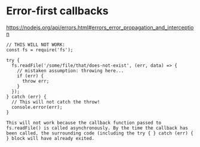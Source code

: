 # Error-first callbacks

https://nodejs.org/api/errors.html#errors_error_propagation_and_interception

```
// THIS WILL NOT WORK:
const fs = require('fs');

try {
  fs.readFile('/some/file/that/does-not-exist', (err, data) => {
    // mistaken assumption: throwing here...
    if (err) {
      throw err;
    }
  });
} catch (err) {
  // This will not catch the throw!
  console.error(err);
}

This will not work because the callback function passed to fs.readFile() is called asynchronously. By the time the callback has been called, the surrounding code (including the try { } catch (err) { } block will have already exited. 
```

